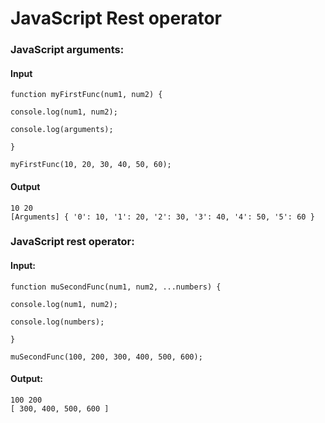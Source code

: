 # JavaScript Rest operator

### JavaScript arguments:

#### Input

    function myFirstFunc(num1, num2) {

    console.log(num1, num2);
    
    console.log(arguments);

    }

    myFirstFunc(10, 20, 30, 40, 50, 60);


#### Output

    10 20
    [Arguments] { '0': 10, '1': 20, '2': 30, '3': 40, '4': 50, '5': 60 }


### JavaScript rest operator:

#### Input:

    function muSecondFunc(num1, num2, ...numbers) {

    console.log(num1, num2);

    console.log(numbers);
    
    }

    muSecondFunc(100, 200, 300, 400, 500, 600);


#### Output:
    
    100 200
    [ 300, 400, 500, 600 ]
